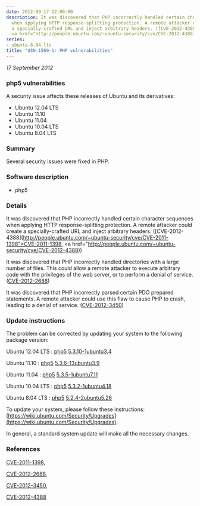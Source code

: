```yaml
---
date: 2012-09-17 12:00:00
description: It was discovered that PHP incorrectly handled certain character sequences
  when applying HTTP response-splitting protection. A remote attacker could create
  a specially-crafted URL and inject arbitrary headers. ([CVE-2012-4388](http://people.ubuntu.com/~ubuntu-security/cve/CVE-2011-1398">CVE-2011-1398</a>,
  <a href="http://people.ubuntu.com/~ubuntu-security/cve/CVE-2012-4388))
series:
- ubuntu-8.04-lts
title: "USN-1569-1: PHP vulnerabilities"
---
```


*17 September 2012*

### php5 vulnerabilities

A security issue affects these releases of Ubuntu and its derivatives:

* Ubuntu 12.04 LTS
* Ubuntu 11.10
* Ubuntu 11.04
* Ubuntu 10.04 LTS
* Ubuntu 8.04 LTS

### Summary

Several security issues were fixed in PHP. 

### Software description

* php5 

### Details

It was discovered that PHP incorrectly handled certain character sequences when applying HTTP response-splitting protection. A remote attacker could create a specially-crafted URL and inject arbitrary headers. ([CVE-2012-4388](http://people.ubuntu.com/~ubuntu-security/cve/CVE-2011-1398">CVE-2011-1398</a>, <a href="http://people.ubuntu.com/~ubuntu-security/cve/CVE-2012-4388))

It was discovered that PHP incorrectly handled directories with a large number of files. This could allow a remote attacker to execute arbitrary code with the privileges of the web server, or to perform a denial of service. ([CVE-2012-2688](http://people.ubuntu.com/~ubuntu-security/cve/CVE-2012-2688))

It was discovered that PHP incorrectly parsed certain PDO prepared statements. A remote attacker could use this flaw to cause PHP to crash, leading to a denial of service. ([CVE-2012-3450](http://people.ubuntu.com/~ubuntu-security/cve/CVE-2012-3450)) 

### Update instructions

The problem can be corrected by updating your system to the following package version:

Ubuntu 12.04 LTS
 : [php5](https://launchpad.net/ubuntu/+source/php5) <span> [5.3.10-1ubuntu3.4](https://launchpad.net/ubuntu/+source/php5/5.3.10-1ubuntu3.4) </span> 

Ubuntu 11.10
 : [php5](https://launchpad.net/ubuntu/+source/php5) <span> [5.3.6-13ubuntu3.9](https://launchpad.net/ubuntu/+source/php5/5.3.6-13ubuntu3.9) </span> 

Ubuntu 11.04
 : [php5](https://launchpad.net/ubuntu/+source/php5) <span> [5.3.5-1ubuntu7.11](https://launchpad.net/ubuntu/+source/php5/5.3.5-1ubuntu7.11) </span> 

Ubuntu 10.04 LTS
 : [php5](https://launchpad.net/ubuntu/+source/php5) <span> [5.3.2-1ubuntu4.18](https://launchpad.net/ubuntu/+source/php5/5.3.2-1ubuntu4.18) </span> 

Ubuntu 8.04 LTS
 : [php5](https://launchpad.net/ubuntu/+source/php5) <span> [5.2.4-2ubuntu5.26](https://launchpad.net/ubuntu/+source/php5/5.2.4-2ubuntu5.26) </span> 

To update your system, please follow these instructions: [https://wiki.ubuntu.com/Security/Upgrades](https://wiki.ubuntu.com/Security/Upgrades).

In general, a standard system update will make all the necessary changes. 

### References

 
 [CVE-2011-1398](http://people.ubuntu.com/~ubuntu-security/cve/CVE-2011-1398), 

 [CVE-2012-2688](http://people.ubuntu.com/~ubuntu-security/cve/CVE-2012-2688), 

 [CVE-2012-3450](http://people.ubuntu.com/~ubuntu-security/cve/CVE-2012-3450), 

 [CVE-2012-4388](http://people.ubuntu.com/~ubuntu-security/cve/CVE-2012-4388)